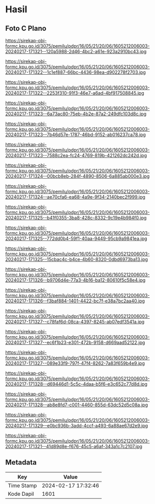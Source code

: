 # Hasil

## Foto C Plano

https://sirekap-obj-formc.kpu.go.id/3075/pemilu/pdpr/16/05/21/20/06/1605212006003-20240217-171321--120a5988-2d46-4bc2-a61e-923a2910bc43.jpg

https://sirekap-obj-formc.kpu.go.id/3075/pemilu/pdpr/16/05/21/20/06/1605212006003-20240217-171322--1c1ef887-66bc-4436-98ea-d902278f2703.jpg

https://sirekap-obj-formc.kpu.go.id/3075/pemilu/pdpr/16/05/21/20/06/1605212006003-20240217-171322--2253f310-91f3-46e7-a6ad-4bf917508845.jpg

https://sirekap-obj-formc.kpu.go.id/3075/pemilu/pdpr/16/05/21/20/06/1605212006003-20240217-171323--6a73ac80-75eb-4b2e-87a2-249dfc103d8c.jpg

https://sirekap-obj-formc.kpu.go.id/3075/pemilu/pdpr/16/05/21/20/06/1605212006003-20240217-171323--7b46d57e-1787-46bd-9152-ab016237ca78.jpg

https://sirekap-obj-formc.kpu.go.id/3075/pemilu/pdpr/16/05/21/20/06/1605212006003-20240217-171323--7588c2ea-fc24-4769-819b-421262dc242d.jpg

https://sirekap-obj-formc.kpu.go.id/3075/pemilu/pdpr/16/05/21/20/06/1605212006003-20240217-171324--00bcb8eb-284f-4890-8506-6a885ab000e3.jpg

https://sirekap-obj-formc.kpu.go.id/3075/pemilu/pdpr/16/05/21/20/06/1605212006003-20240217-171324--ae70cfa6-ea68-4a9e-9f34-2140bec2f999.jpg

https://sirekap-obj-formc.kpu.go.id/3075/pemilu/pdpr/16/05/21/20/06/1605212006003-20240217-171325--b41f0355-3ba8-428c-8332-9c19e4b984f0.jpg

https://sirekap-obj-formc.kpu.go.id/3075/pemilu/pdpr/16/05/21/20/06/1605212006003-20240217-171325--772dd0b4-59f1-40aa-9449-95cb9a9841ea.jpg

https://sirekap-obj-formc.kpu.go.id/3075/pemilu/pdpr/16/05/21/20/06/1605212006003-20240217-171325--15cbac4c-b4ce-4b60-8320-0dbd6973ba13.jpg

https://sirekap-obj-formc.kpu.go.id/3075/pemilu/pdpr/16/05/21/20/06/1605212006003-20240217-171326--b9706d4e-77a3-4b16-ba12-80610f5c58e4.jpg

https://sirekap-obj-formc.kpu.go.id/3075/pemilu/pdpr/16/05/21/20/06/1605212006003-20240217-171326--f3baf884-1401-4422-bc7f-e38a7bc2aa40.jpg

https://sirekap-obj-formc.kpu.go.id/3075/pemilu/pdpr/16/05/21/20/06/1605212006003-20240217-171327--c78faf6d-08ca-4397-8245-ab07edf3541a.jpg

https://sirekap-obj-formc.kpu.go.id/3075/pemilu/pdpr/16/05/21/20/06/1605212006003-20240217-171327--ec6f1b23-e301-472b-9158-d669aad52122.jpg

https://sirekap-obj-formc.kpu.go.id/3075/pemilu/pdpr/16/05/21/20/06/1605212006003-20240217-171327--089e33f9-797f-47f4-8262-7a83f659b4e9.jpg

https://sirekap-obj-formc.kpu.go.id/3075/pemilu/pdpr/16/05/21/20/06/1605212006003-20240217-171328--d69446d1-5c5c-4daa-b5f6-e3c652c77d8d.jpg

https://sirekap-obj-formc.kpu.go.id/3075/pemilu/pdpr/16/05/21/20/06/1605212006003-20240217-171328--ab8e8fd7-c001-4460-855d-63dc52d5c08a.jpg

https://sirekap-obj-formc.kpu.go.id/3075/pemilu/pdpr/16/05/21/20/06/1605212006003-20240217-171329--e0bc936b-3add-4ccf-a493-6a88ae67d2e9.jpg

https://sirekap-obj-formc.kpu.go.id/3075/pemilu/pdpr/16/05/21/20/06/1605212006003-20240217-171321--41d89d8e-f676-45c5-a6af-343a1c7c2107.jpg


## Metadata

| Key        | Value               |
| ---------- | ------------------- |
| Time Stamp | 2024-02-17 17:32:46 |
| Kode Dapil | 1601                |



